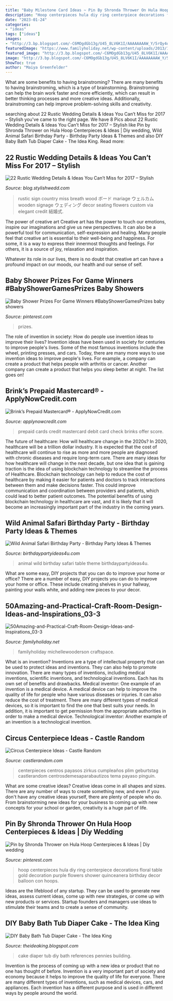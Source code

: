 ```yaml
---
title: "Baby Milestone Card Ideas ~ Pin By Shronda Thrower On Hula Hoop Centerpieces &amp; Ideas"
description: "Hoop centerpieces hula diy ring centerpiece decorations floral table gold decoration purple flowers shower quinceanera birthday decor balloon con hoops"
date: "2023-01-24"
categories:
- "ideas"
tags: ["ideas"]
images:
- "http://3.bp.blogspot.com/-C6MOgdGb13g/U45_8LV6K1I/AAAAAAAAW_Y/5rQy4qVvki0/s1600/9.JPG"
featuredImage: "https://www.familyholiday.net/wp-content/uploads/2013/12/50Amazing-and-Practical-Craft-Room-Design-Ideas-and-Inspirations_03-3.jpg"
featured_image: "http://3.bp.blogspot.com/-C6MOgdGb13g/U45_8LV6K1I/AAAAAAAAW_Y/5rQy4qVvki0/s1600/9.JPG"
image: "http://3.bp.blogspot.com/-C6MOgdGb13g/U45_8LV6K1I/AAAAAAAAW_Y/5rQy4qVvki0/s1600/9.JPG"
ShowToc: true
author: "Maiya Greenfelder"
---
```



What are some benefits to having brainstroming?
There are many benefits to having brainstroming, which is a type of brainstorming. Brainstroming can help the brain work faster and more efficiently, which can result in better thinking processes and more creative ideas. Additionally, brainstroming can help improve problem-solving skills and creativity.

	

		
searching about 22 Rustic Wedding Details &amp; Ideas You Can’t Miss for 2017 – Stylish you've came to the right page. We have 8 Pics about 22 Rustic Wedding Details &amp; Ideas You Can’t Miss for 2017 – Stylish like Pin by Shronda Thrower on Hula Hoop Centerpieces &amp; Ideas | Diy wedding, Wild Animal Safari Birthday Party - Birthday Party Ideas &amp; Themes and also DIY Baby Bath Tub Diaper Cake - The Idea King. Read more:
		
    
## 22 Rustic Wedding Details &amp; Ideas You Can’t Miss For 2017 – Stylish

<img loading=lazy src="http://blog.stylishwedd.com/wp-content/uploads/2016/12/rustic-wedding-sign-ideas-for-2017.jpg" onerror="this.onerror=null;this.src='https://tse1.mm.bing.net/th?id=OIP.a6PvSbfFVf_SDwK7pjWmPwHaKD&amp;pid=15.1';" alt="22 Rustic Wedding Details &amp; Ideas You Can’t Miss for 2017 – Stylish">

_Source: blog.stylishwedd.com_

>rustic sign country miss breath wood ボード mariage ウェルカム wooden signage ウェディング decor seating flowers custom via elegant credit 結婚式. 

	

The power of creative art
Creative art has the power to touch our emotions, inspire our imaginations and give us new perspectives. It can also be a powerful tool for communication, self-expression and healing.
Many people feel that creative art is essential to their well-being and happiness. For some, it is a way to express their innermost thoughts and feelings. For others, it is a source of joy, relaxation and inspiration.

Whatever its role in our lives, there is no doubt that creative art can have a profound impact on our moods, our health and our sense of self.

    
## Baby Shower Prizes For Game Winners #BabyShowerGamesPrizes Baby Showers

<img loading=lazy src="https://i.pinimg.com/736x/61/02/95/610295798366ba5f6e403643ce7d75df.jpg" onerror="this.onerror=null;this.src='https://tse2.mm.bing.net/th?id=OIP.aXUoQpI_eAfVHYKlpVPv_QHaLH&amp;pid=15.1';" alt="Baby Shower Prizes For Game Winners #BabyShowerGamesPrizes baby showers">

_Source: pinterest.com_

>prizes. 

	

The role of invention in society: How do people use invention ideas to improve their lives?
Invention ideas have been used in society for centuries to improve people's lives. Some of the most famous inventions include the wheel, printing presses, and cars. Today, there are many more ways to use invention ideas to improve people's lives. For example, a company can create a product that helps people with arthritis or cancer. Another company can create a product that helps you sleep better at night. The list goes on!

    
## Brink’s Prepaid Mastercard® - ApplyNowCredit.com

<img loading=lazy src="https://applynowcredit.com/wp-content/uploads/2020/06/223910335.png" onerror="this.onerror=null;this.src='https://tse4.mm.bing.net/th?id=OIP.jmc53g6KjA_eBtLvCo0VugHaEq&amp;pid=15.1';" alt="Brink’s Prepaid Mastercard® - ApplyNowCredit.com">

_Source: applynowcredit.com_

>prepaid cards credit mastercard debit card check brinks offer score. 

	

The future of healthcare: How will healthcare change in the 2020s?
In 2020, healthcare will be a trillion dollar industry. It is expected that the cost of healthcare will continue to rise as more and more people are diagnosed with chronic diseases and require long-term care. There are many ideas for how healthcare will change in the next decade, but one idea that is gaining traction is the idea of using blockchain technology to streamline the process of Healthcare. Blockchain technology can help to reduce the cost of healthcare by making it easier for patients and doctors to track interactions between them and make decisions faster. This could improve communication and coordination between providers and patients, which could lead to better patient outcomes. The potential benefits of using blockchain technology in healthcare are vast, and it is likely that it will become an increasingly important part of the industry in the coming years.

    
## Wild Animal Safari Birthday Party - Birthday Party Ideas &amp; Themes

<img loading=lazy src="http://www.birthdaypartyideas4u.com/wp-content/uploads/2017/02/Wild-Animal-Safari-Birthday-Party-600x900.jpg" onerror="this.onerror=null;this.src='https://tse2.mm.bing.net/th?id=OIP.5XaQrGujEJaSiuhd93q75wHaLH&amp;pid=15.1';" alt="Wild Animal Safari Birthday Party - Birthday Party Ideas &amp; Themes">

_Source: birthdaypartyideas4u.com_

>animal wild birthday safari table theme birthdaypartyideas4u. 

	

What are some easy, DIY projects that you can do to improve your home or office?
There are a number of easy, DIY projects you can do to improve your home or office. These include creating shelves in your hallway, painting your walls white, and adding new pieces to your decor.

    
## 50Amazing-and-Practical-Craft-Room-Design-Ideas-and-Inspirations_03-3

<img loading=lazy src="https://www.familyholiday.net/wp-content/uploads/2013/12/50Amazing-and-Practical-Craft-Room-Design-Ideas-and-Inspirations_03-3.jpg" onerror="this.onerror=null;this.src='https://tse2.mm.bing.net/th?id=OIP.6KQriCB9uZUa0RsDlTlpgwHaLH&amp;pid=15.1';" alt="50Amazing-and-Practical-Craft-Room-Design-Ideas-and-Inspirations_03-3">

_Source: familyholiday.net_

>familyholiday michellewooderson craftspace. 

	

What is an invention?
Inventions are a type of intellectual property that can be used to protect ideas and inventions. They can also help to promote innovation. There are many types of inventions, including medical inventions, scientific inventions, and technological inventions. Each has its own set of benefits and drawbacks.
Medical inventor: 
One example of an invention is a medical device. A medical device can help to improve the quality of life for people who have various diseases or injuries. It can also reduce the cost of treatment. 
There are many different types of medical devices, so it is important to find the one that best suits your needs. In addition, it is important to get permission from the appropriate authorities in order to make a medical device. 
Technological inventor: 
Another example of an invention is a technological invention.

    
## Circus Centerpiece Ideas - Castle Random

<img loading=lazy src="https://castlerandom.com/wp-content/uploads/2019/11/Circus-Party-Carnival-Party-Birthday-Centerpiece-Table-Decoration.jpg" onerror="this.onerror=null;this.src='https://tse2.mm.bing.net/th?id=OIP.uTxirFu9TirAKRsUwLUvvgHaLw&amp;pid=15.1';" alt="Circus Centerpiece Ideas - Castle Random">

_Source: castlerandom.com_

>centerpieces centros payasos zirkus cumpleaños plim geburtstag castlerandom centrosdemesaparabautizos tema payaso pinguin. 

	

What are some creative ideas?
Creative ideas come in all shapes and sizes. There are any number of ways to create something new, and even if you don't have any creative ideas yourself, there are plenty of people who do. From brainstorming new ideas for your business to coming up with new concepts for your school or garden, creativity is a huge part of life.

    
## Pin By Shronda Thrower On Hula Hoop Centerpieces &amp; Ideas | Diy Wedding

<img loading=lazy src="https://i.pinimg.com/736x/ca/3d/2b/ca3d2b29c1f7afe12a87abf64252008b.jpg" onerror="this.onerror=null;this.src='https://tse3.mm.bing.net/th?id=OIP.DkvTopHJlxH4XZMJpLoBgwHaJ4&amp;pid=15.1';" alt="Pin by Shronda Thrower on Hula Hoop Centerpieces &amp; Ideas | Diy wedding">

_Source: pinterest.com_

>hoop centerpieces hula diy ring centerpiece decorations floral table gold decoration purple flowers shower quinceanera birthday decor balloon con hoops. 

	

Ideas are the lifeblood of any startup. They can be used to generate new ideas, assess current ideas, come up with new strategies, or come up with new products or services. Startup founders and managers use ideas to stimulate their teams and to create a sense of community.

    
## DIY Baby Bath Tub Diaper Cake - The Idea King

<img loading=lazy src="http://3.bp.blogspot.com/-C6MOgdGb13g/U45_8LV6K1I/AAAAAAAAW_Y/5rQy4qVvki0/s1600/9.JPG" onerror="this.onerror=null;this.src='https://tse1.mm.bing.net/th?id=OIP.fmsGAxx1Ko7XNTd3hNHKKwHaLH&amp;pid=15.1';" alt="DIY Baby Bath Tub Diaper Cake - The Idea King">

_Source: theideaking.blogspot.com_

>cake diaper tub diy bath references pennies building. 

	

Invention is the process of coming up with a new idea or product that no one has thought of before. Invention is a very important part of society and economy because it helps to improve the quality of life for everyone. There are many different types of inventions, such as medical devices, cars, and appliances. Each invention has a different purpose and is used in different ways by people around the world.

